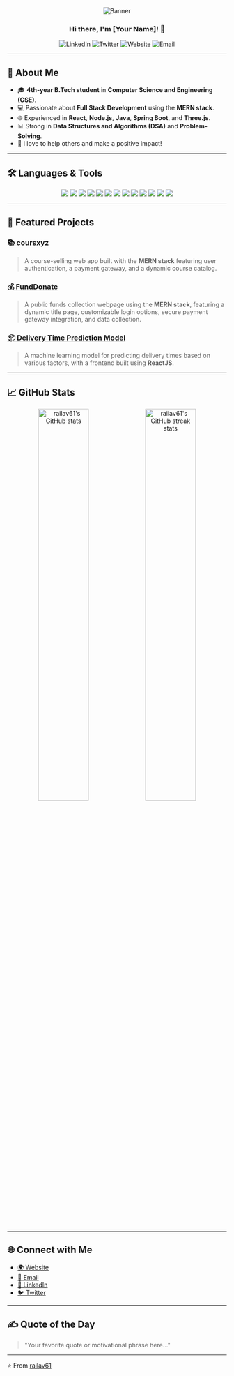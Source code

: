 <div align="center">
  <img src="https://via.placeholder.com/800x200.png?text=Welcome+to+My+GitHub+Profile!" alt="Banner" />

  ### Hi there, I'm [Your Name]! 👋

  [![LinkedIn](https://img.shields.io/badge/LinkedIn-0A66C2?style=for-the-badge&logo=linkedin&logoColor=white)](https://www.linkedin.com/in/yourprofile/)
  [![Twitter](https://img.shields.io/badge/Twitter-1DA1F2?style=for-the-badge&logo=twitter&logoColor=white)](https://twitter.com/yourhandle)
  [![Website](https://img.shields.io/badge/Website-4285F4?style=for-the-badge&logo=google-chrome&logoColor=white)](https://yourwebsite.com)
  [![Email](https://img.shields.io/badge/Email-D14836?style=for-the-badge&logo=gmail&logoColor=white)](mailto:your.email@example.com)

</div>

---

## 🚀 About Me

- 🎓 **4th-year B.Tech student** in **Computer Science and Engineering (CSE)**.
- 💻 Passionate about **Full Stack Development** using the **MERN stack**.
- 🌐 Experienced in **React**, **Node.js**, **Java**, **Spring Boot**, and **Three.js**.
- 📊 Strong in **Data Structures and Algorithms (DSA)** and **Problem-Solving**.
- 🤝 I love to help others and make a positive impact!

---

## 🛠️ Languages & Tools

<p align="center">
  <img src="https://img.shields.io/badge/-React-61DAFB?style=flat-square&logo=react&logoColor=white" />
  <img src="https://img.shields.io/badge/-Node.js-339933?style=flat-square&logo=node.js&logoColor=white" />
  <img src="https://img.shields.io/badge/-Java-007396?style=flat-square&logo=java&logoColor=white" />
  <img src="https://img.shields.io/badge/-SpringBoot-6DB33F?style=flat-square&logo=spring-boot&logoColor=white" />
  <img src="https://img.shields.io/badge/-C++-00599C?style=flat-square&logo=c%2B%2B&logoColor=white" />
  <img src="https://img.shields.io/badge/-Three.js-000000?style=flat-square&logo=three.js&logoColor=white" />
  <img src="https://img.shields.io/badge/-JavaScript-F7DF1E?style=flat-square&logo=javascript&logoColor=black" />
  <img src="https://img.shields.io/badge/-MongoDB-47A248?style=flat-square&logo=mongodb&logoColor=white" />
  <img src="https://img.shields.io/badge/-HTML5-E34F26?style=flat-square&logo=html5&logoColor=white" />
  <img src="https://img.shields.io/badge/-CSS3-1572B6?style=flat-square&logo=css3" />
  <img src="https://img.shields.io/badge/-TailwindCSS-06B6D4?style=flat-square&logo=tailwindcss&logoColor=white" />
  <img src="https://img.shields.io/badge/-Git-F05032?style=flat-square&logo=git&logoColor=white" />
  <img src="https://img.shields.io/badge/-Vercel-000000?style=flat-square&logo=vercel&logoColor=white" />
</p>

---

## 🌟 Featured Projects

### [📚 coursxyz](https://github.com/railav61/coursxyz)
> A course-selling web app built with the **MERN stack** featuring user authentication, a payment gateway, and a dynamic course catalog.

### [💰 FundDonate](https://github.com/railav61/FundDonate)
> A public funds collection webpage using the **MERN stack**, featuring a dynamic title page, customizable login options, secure payment gateway integration, and data collection.

### [📦 Delivery Time Prediction Model](https://github.com/railav61/delivery-time-prediction)
> A machine learning model for predicting delivery times based on various factors, with a frontend built using **ReactJS**.

---

## 📈 GitHub Stats

<p align="center">
  <img src="https://github-readme-stats.vercel.app/api?username=railav61&show_icons=true&theme=radical" alt="railav61's GitHub stats" width="48%" />
  <img src="https://github-readme-streak-stats.herokuapp.com/?user=railav61&theme=radical" alt="railav61's GitHub streak stats" width="48%" />
</p>

---

## 🌐 Connect with Me

- [🌍 Website](https://yourwebsite.com)
- [📧 Email](mailto:your.email@example.com)
- [💼 LinkedIn](https://www.linkedin.com/in/yourprofile/)
- [🐦 Twitter](https://twitter.com/yourhandle)

---

## ✍️ Quote of the Day

> "Your favorite quote or motivational phrase here..."

---

⭐️ From [railav61](https://github.com/railav61)
